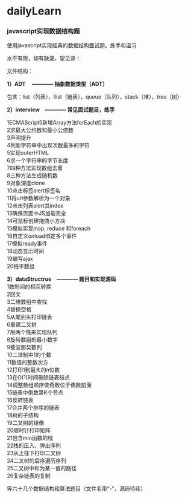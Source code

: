# dailyLearn


### javascript实现数据结构题



使用javascript实现经典的数据结构面试题。练手和温习

水平有限，如有缺漏，望见谅！   


文件结构：  
 
**1）ADT 　———— 抽象数据类型（ADT）**

包含：list（列表），llist（链表），queue（队列），stack（堆），tree（树）  

**2）interview　———— 常见面试题目，练手**

1ECMAScript5新增Array方法forEach的实现  
2求最大公约数和最小公倍数  
3声明提升  
4判断字符串中出现次数最多的字符  
5实现outerHTML  
6求一个字符串的字节长度  
7四种方法实现数组去重  
8三种方法生成随机数  
9对象深度clone  
10点击标签alert标签名  
11将url参数解析为一个对象  
12点击列表alert其index  
13确保页面中JS加载完全  
14可鼠标创建拖拽小方块  
15模拟实现map, reduce 和foreach  
16自定义onload绑定多个事件  
17模拟ready事件  
18动态显示时间  
19编写ajax  
20拍平数组  

**3）dataStructrue　———— 题目和实现源码**  
1数制间的相互转换   
2回文  
3二维数组中查找  
4替换空格  
5从尾到头打印链表  
6重建二叉树  
7用两个栈来实现队列  
8旋转数组的最小数字  
9斐波那契数列  
10二进制中1的个数  
11数值的整数次方  
12打印1到最大的n位数  
13在O(1)时间删除链表结点  
14调整数组顺序使奇数位于偶数前面  
15链表中倒数第K个节点  
16反转链表  
17合并两个排序的链表  
18树的子结构   
19二叉树的镜像  
20顺时针打印矩阵  
21包含min函数的栈  
22栈的压入、弹出序列  
23从上往下打印二叉树  
24二叉树的后序遍历序列  
25二叉树中和为某一值的路径  
26复杂链表的复制  

等六十几个数据结构和算法题目（文件名带“-”，源码待续）


	









